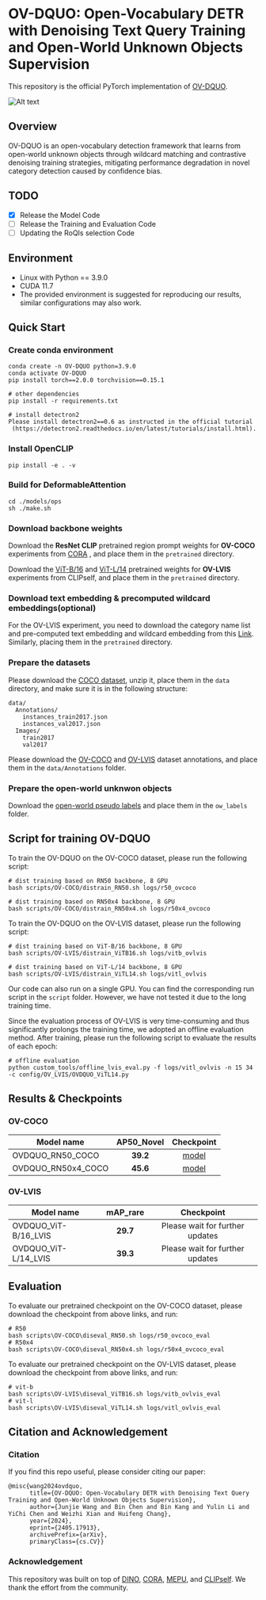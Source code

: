 # OV-DQUO: Open-Vocabulary DETR with Denoising Text Query Training and Open-World Unknown Objects Supervision
This repository is the official PyTorch implementation of [OV-DQUO](https://arxiv.org/abs/2405.17913). 


![Alt text](docs/method.png)
## Overview
OV-DQUO is an open-vocabulary detection framework that learns from open-world unknown objects through wildcard matching and contrastive denoising training strategies, mitigating performance degradation in novel category detection caused by confidence bias.
## TODO
- [x] Release the Model Code
- [ ] Release the Training and Evaluation Code
- [ ] Updating the RoQIs selection Code

## Environment
- Linux with Python == 3.9.0
- CUDA 11.7
- The provided environment is suggested for reproducing our results, similar configurations may also work.

## Quick Start

### Create conda environment
```
conda create -n OV-DQUO python=3.9.0
conda activate OV-DQUO
pip install torch==2.0.0 torchvision==0.15.1

# other dependencies
pip install -r requirements.txt

# install detectron2
Please install detectron2==0.6 as instructed in the official tutorial
 (https://detectron2.readthedocs.io/en/latest/tutorials/install.html). 
```
### Install OpenCLIP 
`pip install -e . -v`
### Build for DeformableAttention 
```
cd ./models/ops
sh ./make.sh
```
### Download backbone weights
Download the __ResNet CLIP__ pretrained region prompt weights for __OV-COCO__ experiments from [CORA](https://drive.google.com/drive/folders/17mi8O1YW6dl8TRkwectHRoC8xbK5sLMw) , and place them in the `pretrained` directory. 

Download the [ViT-B/16](https://drive.google.com/file/d/1-yfrMVaS4aN5uZSYCTalhJ_Pq3j_2aT4/view) and [ViT-L/14](https://drive.google.com/file/d/1_bQMw-R0tBgvFWAAJFi7RbAHN4-OYIz0/view) pretrained weights for __OV-LVIS__ experiments from CLIPself, and place them in the `pretrained` directory.
### Download text embedding & precomputed wildcard embeddings(optional)
For the OV-LVIS experiment, you need to download the category name list and pre-computed text embedding and wildcard embedding from this [Link](https://drive.google.com/drive/folders/1xtMPvWfhAc3udfskw4wLVZy3zR_KUvgQ?usp=sharing). Similarly, placing them in the `pretrained` directory. 
### Prepare the datasets
Please download the [COCO dataset](https://cocodataset.org/#download), unzip it, place them in the `data` directory, and make sure it is in the following structure:
```
data/
  Annotations/
    instances_train2017.json
    instances_val2017.json
  Images/
    train2017
    val2017
```
Please download the [OV-COCO](https://drive.google.com/drive/folders/1Jgkpoz_ILJRI4xRJydi7dQfFjwtAFbef?usp=sharing) and [OV-LVIS](https://drive.google.com/drive/folders/1ID3TqDzDMm8VBaY-pPS4WRjoio-rePpO?usp=sharing) dataset annotations, and place them in the `data/Annotations` folder.
### Prepare the open-world unknwon objects
<!-- Please download the [open-world pseudo labels](https://drive.google.com/drive/folders/1j-i6BkbsHvD_pNXVZRQ6fmAYOWnF4Ao4?usp=sharing), and place them in the `ow_labels` directory.  -->
Download the [open-world pseudo labels](https://drive.google.com/drive/folders/1j-i6BkbsHvD_pNXVZRQ6fmAYOWnF4Ao4?usp=sharing) and place them in the `ow_labels` folder.
## Script for training OV-DQUO
To train the OV-DQUO on the OV-COCO dataset, please run the following script:
``` 
# dist training based on RN50 backbone, 8 GPU
bash scripts/OV-COCO/distrain_RN50.sh logs/r50_ovcoco
```
``` 
# dist training based on RN50x4 backbone, 8 GPU
bash scripts/OV-COCO/distrain_RN50x4.sh logs/r50x4_ovcoco
```
To train the OV-DQUO on the OV-LVIS dataset, please run the following script:
``` 
# dist training based on ViT-B/16 backbone, 8 GPU
bash scripts/OV-LVIS/distrain_ViTB16.sh logs/vitb_ovlvis
```
``` 
# dist training based on ViT-L/14 backbone, 8 GPU
bash scripts/OV-LVIS/distrain_ViTL14.sh logs/vitl_ovlvis
```
Our code can also run on a single GPU. You can find the corresponding run script in the `script` folder. However, we have not tested it due to the long training time.

Since the evaluation process of OV-LVIS is very time-consuming and thus significantly prolongs the training time, we adopted an offline evaluation method. After training, please run the following script to evaluate the results of each epoch:
``` 
# offline evaluation
python custom_tools/offline_lvis_eval.py -f logs/vitl_ovlvis -n 15 34 -c config/OV_LVIS/OVDQUO_ViTL14.py
```
## Results & Checkpoints  
### OV-COCO
| Model name    | __AP50_Novel__  |  Checkpoint |
| ------------  | :------------:  | :------------: |
| OVDQUO_RN50_COCO   | __39.2__ | [model](https://drive.google.com/file/d/17Nlo0V4jrJz0bNvivfFXcOcaYZq-Up3x/view?usp=sharing)  |
| OVDQUO_RN50x4_COCO | __45.6__ |  [model](https://drive.google.com/file/d/1bDxIj1spUmqrMRNHGzK5TZd9uhL9T1KG/view?usp=sharing) |

### OV-LVIS
| Model name    | mAP_rare     | Checkpoint |
| ------------  | :------------: | :------------: |
| OVDQUO_ViT-B/16_LVIS | __29.7__ | Please wait for further updates  |   
| OVDQUO_ViT-L/14_LVIS | __39.3__ | Please wait for further updates |   
## Evaluation
To evaluate our pretrained checkpoint on the OV-COCO dataset, please download the checkpoint from above links, and run:
```
# R50
bash scripts\OV-COCO\diseval_RN50.sh logs/r50_ovcoco_eval
# R50x4
bash scripts\OV-COCO\diseval_RN50x4.sh logs/r50x4_ovcoco_eval
```
To evaluate our pretrained checkpoint on the OV-LVIS dataset, please download the checkpoint from above links, and run:
```
# vit-b
bash scripts\OV-LVIS\diseval_ViTB16.sh logs/vitb_ovlvis_eval
# vit-l
bash scripts\OV-LVIS\diseval_ViTL14.sh logs/vitl_ovlvis_eval
```
## Citation and Acknowledgement

### Citation

If you find this repo useful, please consider citing our paper:
```
@misc{wang2024ovdquo,
      title={OV-DQUO: Open-Vocabulary DETR with Denoising Text Query Training and Open-World Unknown Objects Supervision}, 
      author={Junjie Wang and Bin Chen and Bin Kang and Yulin Li and YiChi Chen and Weizhi Xian and Huifeng Chang},
      year={2024},
      eprint={2405.17913},
      archivePrefix={arXiv},
      primaryClass={cs.CV}}
```
### Acknowledgement

This repository was built on top of [DINO](https://github.com/IDEA-Research/DINO), [CORA](https://github.com/tgxs002/CORA/tree/master), [MEPU](https://github.com/frh23333/mepu-owod), and [CLIPself](https://github.com/wusize/CLIPSelf/). We thank the effort from the community.